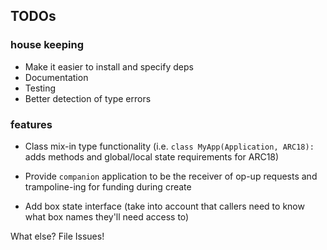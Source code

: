 ## TODOs

### house keeping

- Make it easier to install and specify deps
- Documentation
- Testing
- Better detection of type errors

### features

- Class mix-in type functionality (i.e. `class MyApp(Application, ARC18):` adds methods and global/local state requirements for ARC18)

- Provide `companion` application to be the receiver of op-up requests and trampoline-ing for funding during create

- Add box state interface (take into account that callers need to know what box names they'll need access to)


What else? File Issues!